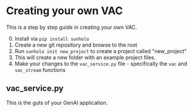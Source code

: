 # Creating your own VAC

This is a step by step guide in creating your own VAC.

0. Install via `pip install sunholo`
1. Create a new git repository and browse to the root
1. Run `sunholo init new_project` to create a project called "new_project"
1. This will create a new folder with an example project files.
1. Make your changes to the `vac_service.py` file - specifically the `vac` and `vac_stream` functions

## vac_service.py

This is the guts of your GenAI application.